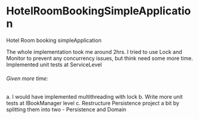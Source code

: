 # HotelRoomBookingSimpleApplication
Hotel Room booking simpleApplication

The whole implementation took me around 2hrs. I tried to use Lock and Monitor to prevent any concurrency issues, but think need some more time. 
Implemented unit tests at ServiceLevel
###### Given more time: 
a. I would have implemented multithreading with lock 
b. Write more unit tests at IBookManager level 
c. Restructure Persistence project a bit by splitting them into two - Persistence and Domain
